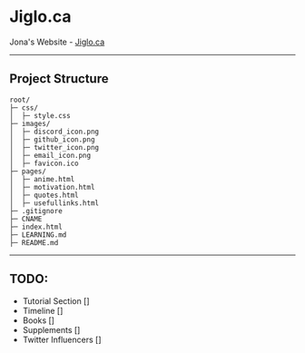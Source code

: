 # Jiglo.ca
Jona's Website - [Jiglo.ca](https://Jiglo.ca)
___
## Project Structure
```
root/
├─ css/
│  ├─ style.css
├─ images/
│  ├─ discord_icon.png
│  ├─ github_icon.png
│  ├─ twitter_icon.png
│  ├─ email_icon.png
│  ├─ favicon.ico
├─ pages/
│  ├─ anime.html
│  ├─ motivation.html
│  ├─ quotes.html
│  ├─ usefullinks.html
├─ .gitignore
├─ CNAME
├─ index.html
├─ LEARNING.md
├─ README.md
```
___
## TODO:
- Tutorial Section []
- Timeline []
- Books []
- Supplements []
- Twitter Influencers []
